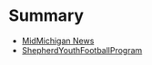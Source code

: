 # Summary

* [MidMichigan News](midmichigan_news.md)
* [ShepherdYouthFootballProgram](shepherdyouthfootballprogram.md)

